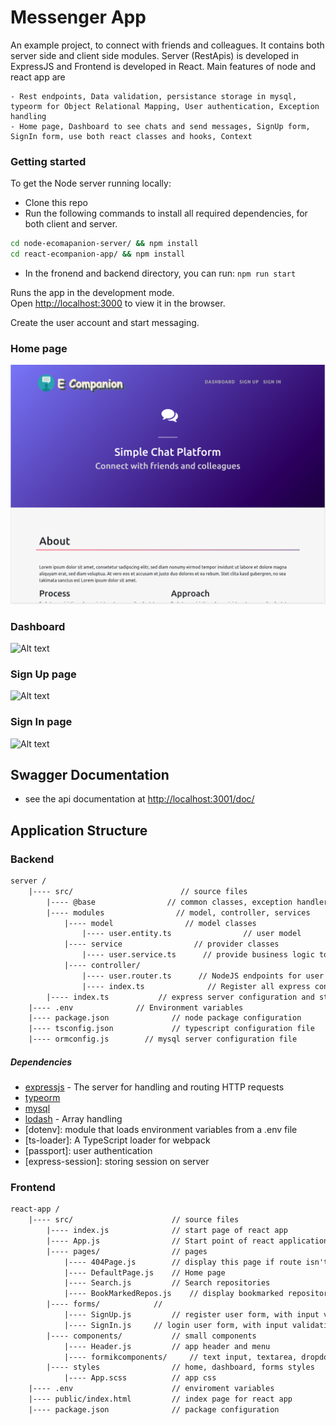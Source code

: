 # Messenger App

An example project, to connect with friends and colleagues. It contains both server side and client side modules.
Server (RestApis) is developed in ExpressJS and Frontend is developed in React. Main features of node and react app are

    - Rest endpoints, Data validation, persistance storage in mysql, typeorm for Object Relational Mapping, User authentication, Exception handling
    - Home page, Dashboard to see chats and send messages, SignUp form, SignIn form, use both react classes and hooks, Context
    
### Getting started

To get the Node server running locally:

- Clone this repo
- Run the following commands to install all required dependencies, for both client and server.
```sh
cd node-ecomapanion-server/ && npm install
cd react-ecompanion-app/ && npm install
```
- In the fronend and backend directory, you can run: `npm run start`

Runs the app in the development mode.<br />
Open [http://localhost:3000](http://localhost:3000) to view it in the browser.

Create the user account and start messaging.

### Home page
![Alt text](https://github.com/sohaib-gujjar/ecompanion/blob/master/react-ecompanion-app/public/home.png "Optional Title")
### Dashboard
![Alt text](https://github.com/sohaib-gujjar/ecompanion/react-ecompanion-app/public/dashboard.png?raw=true "Optional Title")
### Sign Up page
![Alt text](https://github.com/sohaib-gujjar/ecompanion/react-ecompanion-app/public/register.png?raw=true "Optional Title")
### Sign In page
![Alt text](https://github.com/sohaib-gujjar/ecompanion/react-ecompanion-app/public/login.png?raw=true "Optional Title")


## Swagger Documentation
- see the api documentation at [http://localhost:3001/doc/](http://localhost:3001/doc/)

## Application Structure

### Backend

```txt
server /
    |---- src/			              // source files
        |---- @base                // common classes, exception handler, middleware, db migrations
        |---- modules                // model, controller, services
            |---- model                // model classes
                |---- user.entity.ts                // user model
            |---- service                // provider classes
                |---- user.service.ts      // provide business logic to users
            |---- controller/			         
                |---- user.router.ts      // NodeJS endpoints for user entity
                |---- index.ts			    // Register all express controller
        |---- index.ts           // express server configuration and starts listen
    |---- .env		        // Environment variables
    |---- package.json		        // node package configuration
    |---- tsconfig.json		        // typescript configuration file
    |---- ormconfig.js	      // mysql server configuration file
```

##### Dependencies

- [expressjs](https://github.com/expressjs/express) - The server for handling and routing HTTP requests
- [typeorm](https://github.com/typeorm/typeorm)
- [mysql](www.mysql.com/downloads)
- [lodash](https://lodash.com/) - Array handling
- [dotenv]: module that loads environment variables from a .env file
- [ts-loader]: A TypeScript loader for webpack
- [passport]: user authentication
- [express-session]: storing session on server


### Frontend

```txt
react-app /
    |---- src/			            // source files
        |---- index.js		        // start page of react app
        |---- App.js		        // Start point of react application, implementation of `Routes`
        |---- pages/			    // pages
            |---- 404Page.js		// display this page if route isn't define 
            |---- DefaultPage.js    // Home page
            |---- Search.js         // Search repositories
            |---- BookMarkedRepos.js    // display bookmarked repositories
        |---- forms/			// 
            |---- SignUp.js		    // register user form, with input validation
            |---- SignIn.js		// login user form, with input validation
        |---- components/			// small components
            |---- Header.js		    // app header and menu
            |---- formikcomponents/		// text input, textarea, dropdown, image uploader, multiple files uploader
        |---- styles	            // home, dashboard, forms styles
            |---- App.scss	        // app css
    |---- .env		                // enviroment variables
    |---- public/index.html		    // index page for react app
    |---- package.json		        // package configuration
```
